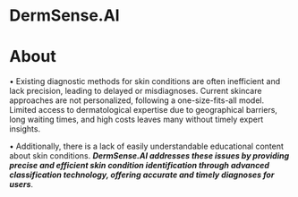# DermSense.AI

# About
• Existing diagnostic methods for skin conditions are often inefficient and lack precision, leading to delayed or misdiagnoses. Current skincare approaches are not personalized, following a one-size-fits-all model. Limited access to dermatological expertise due to geographical barriers, long waiting times, and high costs leaves many without timely expert insights. 

• Additionally, there is a lack of easily understandable educational content about skin conditions. ***DermSense.AI addresses these issues by providing precise and efficient skin condition identification through advanced classification technology, offering accurate and timely diagnoses for users***.





